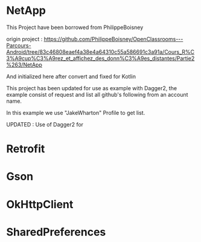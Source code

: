 # NetApp

This Project have been borrowed from PhilippeBoisney

origin project : https://github.com/PhilippeBoisney/OpenClassrooms---Parcours-Android/tree/83c46808eaef4a38e4a64310c55a586691c3a91a/Cours_R%C3%A9cup%C3%A9rez_et_affichez_des_donn%C3%A9es_distantes/Partie2%263/NetApp

And initialized here after convert and fixed for Kotlin

This project has been updated for use as example with Dagger2,
the example consist of request and list all github's following from an account name.

In this example we use "JakeWharton" Profile to get list.


UPDATED :
Use of Dagger2 for
 # Retrofit
 # Gson
 # OkHttpClient
 # SharedPreferences
